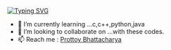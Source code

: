 <a href="https://git.io/typing-svg"><img src="https://readme-typing-svg.demolab.com?font=Fira+Code&pause=500&width=435&lines=HELLO......;I+Am+Prottoy" alt="Typing SVG" /></a>
- 🌱 I’m currently learning ...c,c++,python,java
- 💞️ I’m looking to collaborate on ...with these codes.
- 📫 Reach me : [Prottoy Bhattacharya](mailto:prottoybhattacharya@gmail.com)

<!---
prottoy-bhattacharyya/prottoy-bhattacharyya is a ✨ special ✨ repository because its `README.md` (this file) appears on your GitHub profile.
You can click the Preview link to take a look at your changes.
--->
